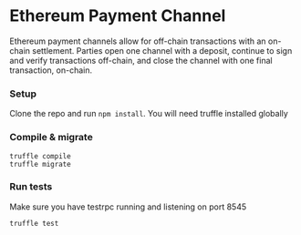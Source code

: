 # Ethereum Payment Channel
Ethereum payment channels allow for off-chain transactions with an on-chain settlement. Parties open one channel with a deposit, continue to sign and verify transactions off-chain, and close the channel with one final transaction, on-chain.

### Setup
Clone the repo and run `npm install`. You will need truffle installed globally

### Compile & migrate
```
truffle compile
truffle migrate
```

### Run tests
Make sure you have testrpc running and listening on port 8545
```
truffle test
```
